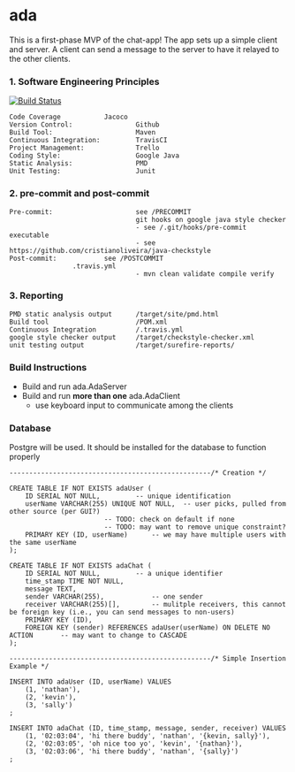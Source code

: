 # ada

This is a first-phase MVP of the chat-app! The app sets up a simple client and server. A client can send a message to the server to have it relayed to the other clients. 


### 1. Software Engineering Principles 
[![Build Status](https://travis-ci.org/LooseScruz/ada.svg?branch=master)](https://travis-ci.org/LooseScruz/ada)


```$xslt
Code Coverage			Jacoco
Version Control:                Github
Build Tool:                     Maven 
Continuous Integration:         TravisCI
Project Management:             Trello
Coding Style:                   Google Java
Static Analysis:                PMD
Unit Testing:                   Junit
```

### 2. pre-commit and post-commit

```$xslt
Pre-commit:                     see /PRECOMMIT
                                git hooks on google java style checker 
                                - see /.git/hooks/pre-commit executable
                                - see https://github.com/cristianoliveira/java-checkstyle
Post-commit:			see /POSTCOMMIT
				.travis.yml 
                                - mvn clean validate compile verify
```


### 3. Reporting

```$xslt
PMD static analysis output      /target/site/pmd.html 
Build tool                      /POM.xml
Continuous Integration          /.travis.yml          
google style checker output     /target/checkstyle-checker.xml 
unit testing output             /target/surefire-reports/  
```


### Build Instructions
- Build and run ada.AdaServer
- Build and run **more than one** ada.AdaClient
    - use keyboard input to communicate among the clients

### Database 

Postgre will be used. It should be installed for the database to function properly

```$sql
---------------------------------------------------/* Creation */

CREATE TABLE IF NOT EXISTS adaUser (
	ID SERIAL NOT NULL,			-- unique identification 
	userName VARCHAR(255) UNIQUE NOT NULL, 	-- user picks, pulled from other source (per GUI?)
						-- TODO: check on default if none
						-- TODO: may want to remove unique constraint? 
	PRIMARY KEY (ID, userName)		-- we may have multiple users with the same userName
);

CREATE TABLE IF NOT EXISTS adaChat (
	ID SERIAL NOT NULL,			-- a unique identifier
	time_stamp TIME NOT NULL,	 
	message TEXT,		
	sender VARCHAR(255),			-- one sender
	receiver VARCHAR(255)[],		-- mulitple receivers, this cannot be foreign key (i.e., you can send messages to non-users)
	PRIMARY KEY (ID),
	FOREIGN KEY (sender) REFERENCES adaUser(userName) ON DELETE NO ACTION		-- may want to change to CASCADE
);

---------------------------------------------------/* Simple Insertion Example */

INSERT INTO adaUser (ID, userName) VALUES 
	(1, 'nathan'),
	(2, 'kevin'),
	(3, 'sally')
;

INSERT INTO adaChat (ID, time_stamp, message, sender, receiver) VALUES 
	(1, '02:03:04', 'hi there buddy', 'nathan', '{kevin, sally}'),
	(2, '02:03:05', 'oh nice too yo', 'kevin', '{nathan}'),
	(3, '02:03:06', 'hi there buddy', 'nathan', '{sally}')
;
```
